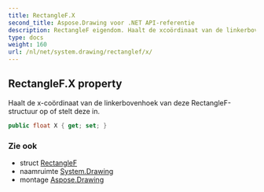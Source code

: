 ```yaml
---
title: RectangleF.X
second_title: Aspose.Drawing voor .NET API-referentie
description: RectangleF eigendom. Haalt de xcoördinaat van de linkerbovenhoek van deze RectangleFstructuur op of stelt deze in.
type: docs
weight: 160
url: /nl/net/system.drawing/rectanglef/x/
---
```

## RectangleF.X property

Haalt de x-coördinaat van de linkerbovenhoek van deze RectangleF-structuur op of stelt deze in.

```csharp
public float X { get; set; }
```

### Zie ook

* struct [RectangleF](../)
* naamruimte [System.Drawing](../../rectanglef/)
* montage [Aspose.Drawing](../../../)


